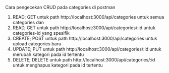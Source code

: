 Cara pengecekan CRUD pada categories di postman

1. READ; GET untuk path http://localhost:3000/api/categories untuk semua categories dan
2. READ, GET untuk path http://localhost:3000/api/categories/:id untuk categories-id yang spesifik
3. CREATE; POST untuk path http://localhost:3000/api/categories untuk upload categories baru
4. UPDATE; PUT untuk path http://localhost:3000/api/categories/:id untuk merubah kategori pada id tertentu
5. DELETE; DELETE untuk path http://localhost:3000/api/categories/:id untuk menghapus kategori pada id tertentu
